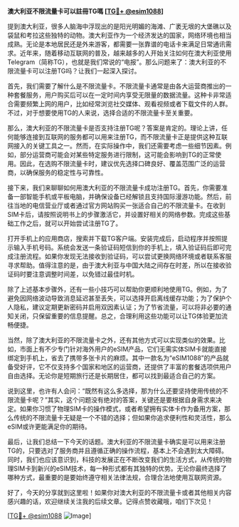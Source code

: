 **澳大利亚不限流量卡可以註冊TG嗎 [[TG💪+ @esim1088](https://t.me/s/esim1088)]**

提到澳大利亚，很多人脑海中浮现出的是阳光明媚的海滩、广袤无垠的大堡礁以及袋鼠和考拉这些独特的动物。澳大利亚作为一个经济发达的国家，网络环境也相当成熟。无论是本地居民还是外来游客，都需要一张靠谱的电话卡来满足日常通讯需求。近年来，随着移动互联网的普及，越来越多的人开始关注如何在澳大利亚使用Telegram（简称TG），也就是我们常说的“电报”。那么问题来了：澳大利亚的不限流量卡可以注册TG吗？让我们一起深入探讨。

首先，我们需要了解什么是不限流量卡。不限流量卡通常是由各大运营商推出的一种套餐服务，用户购买后可以在一定时间内享受无限量的数据流量。这种卡非常适合需要频繁上网的用户，比如经常浏览社交媒体、观看视频或者下载文件的人群。不过，对于想要使用TG的人来说，选择合适的不限流量卡至关重要。

那么，澳大利亚的不限流量卡是否支持注册TG呢？答案是肯定的。理论上讲，任何能够连接到互联网的服务都可以用来注册TG，而不限流量卡正是提供这种互联网接入的关键工具之一。然而，在实际操作中，我们还需要考虑一些细节因素。例如，部分运营商可能会对某些特定服务进行限制，这可能会影响到TG的正常使用。因此，在选购不限流量卡时，建议优先选择口碑良好、覆盖范围广泛的运营商，以确保服务的稳定性与可靠性。

接下来，我们来聊聊如何用澳大利亚的不限流量卡成功注册TG。首先，你需要准备一部智能手机或平板电脑，并确保设备已经解锁且支持国际漫游功能。然后，前往当地的电信营业厅或者通过官方网站购买一张适合自己的不限流量卡。在收到SIM卡后，请按照说明书上的步骤激活它，并设置好相关的网络参数。完成这些基础工作之后，就可以开始尝试注册TG了。

打开手机上的应用商店，搜索并下载TG客户端。安装完成后，启动程序并按照提示输入手机号码。系统会发送一条验证码短信到你的手机上，填入验证码后即可完成注册流程。如果你发现无法接收到验证码，可以尝试更换网络环境或者联系客服寻求帮助。值得注意的是，由于澳大利亚与中国大陆之间存在时差，所以在接收验证码时要注意调整时间差，以免错过最佳时机。

除了上述基本步骤外，还有一些小技巧可以帮助你更顺利地使用TG。例如，为了避免因网络波动导致消息延迟甚至丢失，可以选择开启离线缓存功能；为了保护个人隐私，建议定期更新密码并启用双因素认证；为了节省流量，可以将非必要的通知关闭，只保留重要的信息提醒。总之，合理利用这些功能可以让TG体验更加流畅便捷。

当然，除了澳大利亚的不限流量卡之外，还有其他方式可以实现类似的效果。比如，市面上有不少专门针对海外用户的eSIM产品，它们无需实体SIM卡就能直接绑定到手机上，省去了携带多张卡片的麻烦。其中一款名为“eSIM1088”的产品就备受好评，它不仅支持多个国家和地区的运营商，还提供了丰富的套餐选项供用户自由选择。无论你是短期旅行还是长期居住，都可以找到最适合自己的方案。

说到这里，也许有人会问：“既然有这么多选择，那为什么还要坚持使用传统的不限流量卡呢？”其实，这个问题没有绝对的答案，关键还是要根据自身需求来决定。如果你习惯了物理SIM卡的操作模式，或者希望拥有实体卡作为备用方案，那么传统的不限流量卡无疑是一个不错的选择；但如果你追求便利性和灵活性，那么eSIM或许更能满足你的期待。

最后，让我们总结一下今天的话题。澳大利亚的不限流量卡确实是可以用来注册TG的，只要选对了服务商并且遵循正确的操作流程，基本上不会遇到太大障碍。同时，我们也应该意识到，科技的发展正在不断改变我们的生活方式，从传统的物理SIM卡到新兴的eSIM技术，每一种形式都有其独特的优势。无论你最终选择了哪种方式，最重要的是要始终遵守相关法律法规，合理合法地使用互联网资源。

好了，今天的分享就到这里啦！如果你对澳大利亚的不限流量卡或者其他相关内容感兴趣的话，欢迎继续关注我的后续文章。记得点赞收藏哦，咱们下次见！

[[TG💪+ @esim1088](https://t.me/s/esim1088) ![Image](https://i.postimg.cc/4NQfJmqS/Snipaste-2025-05-13-00-14-12.png)]